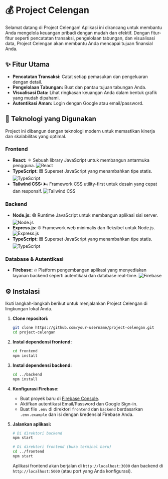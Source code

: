# 💰 Project Celengan

Selamat datang di Project Celengan! Aplikasi ini dirancang untuk membantu Anda mengelola keuangan pribadi dengan mudah dan efektif. Dengan fitur-fitur seperti pencatatan transaksi, pengelolaan tabungan, dan visualisasi data, Project Celengan akan membantu Anda mencapai tujuan finansial Anda.

## ✨ Fitur Utama

-   **Pencatatan Transaksi:** Catat setiap pemasukan dan pengeluaran dengan detail.
-   **Pengelolaan Tabungan:** Buat dan pantau tujuan tabungan Anda.
-   **Visualisasi Data:** Lihat ringkasan keuangan Anda dalam bentuk grafik yang mudah dipahami.
-   **Autentikasi Aman:** Login dengan Google atau email/password.

## 🚀 Teknologi yang Digunakan

Project ini dibangun dengan teknologi modern untuk memastikan kinerja dan skalabilitas yang optimal.

### Frontend

-   **React:** ⚛️ Sebuah library JavaScript untuk membangun antarmuka pengguna.
    ![React](https://img.shields.io/badge/React-61DAFB?style=for-the-badge&logo=react&logoColor=white)
-   **TypeScript:** 🟦 Superset JavaScript yang menambahkan tipe statis.
    ![TypeScript](https://img.shields.io/badge/TypeScript-3178C6?style=for-the-badge&logo=typescript&logoColor=white)
-   **Tailwind CSS:** 🌬️ Framework CSS utility-first untuk desain yang cepat dan responsif.
    ![Tailwind CSS](https://img.shields.io/badge/Tailwind_CSS-06B6D4?style=for-the-badge&logo=tailwind-css&logoColor=white)

### Backend

-   **Node.js:** 🟢 Runtime JavaScript untuk membangun aplikasi sisi server.
    ![Node.js](https://img.shields.io/badge/Node.js-339933?style=for-the-badge&logo=node.js&logoColor=white)
-   **Express.js:** 🌐 Framework web minimalis dan fleksibel untuk Node.js.
    ![Express.js](https://img.shields.io/badge/Express.js-000000?style=for-the-badge&logo=express&logoColor=white)
-   **TypeScript:** 🟦 Superset JavaScript yang menambahkan tipe statis.
    ![TypeScript](https://img.shields.io/badge/TypeScript-3178C6?style=for-the-badge&logo=typescript&logoColor=white)

### Database & Autentikasi

-   **Firebase:** 🔥 Platform pengembangan aplikasi yang menyediakan layanan backend seperti autentikasi dan database real-time.
    ![Firebase](https://img.shields.io/badge/Firebase-FFCA28?style=for-the-badge&logo=firebase&logoColor=black)

## ⚙️ Instalasi

Ikuti langkah-langkah berikut untuk menjalankan Project Celengan di lingkungan lokal Anda.

1.  **Clone repositori:**

    ```bash
    git clone https://github.com/your-username/project-celengan.git
    cd project-celengan
    ```

2.  **Instal dependensi frontend:**

    ```bash
    cd frontend
    npm install
    ```

3.  **Instal dependensi backend:**

    ```bash
    cd ../backend
    npm install
    ```

4.  **Konfigurasi Firebase:**

    -   Buat proyek baru di [Firebase Console](https://console.firebase.google.com/).
    -   Aktifkan autentikasi Email/Password dan Google Sign-in.
    -   Buat file `.env` di direktori `frontend` dan `backend` berdasarkan `.env.example` dan isi dengan kredensial Firebase Anda.

5.  **Jalankan aplikasi:**

    ```bash
    # Di direktori backend
    npm start

    # Di direktori frontend (buka terminal baru)
    cd ../frontend
    npm start
    ```

    Aplikasi frontend akan berjalan di `http://localhost:3000` dan backend di `http://localhost:5000` (atau port yang Anda konfigurasi).

